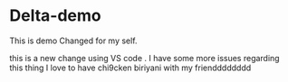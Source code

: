 # Delta-demo
This is demo
Changed for my self.

this is a new change using VS code . 
I have some more issues regarding this thing I love to have chi9cken biriyani with my friendddddddd